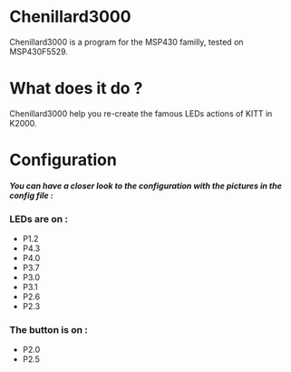 # Chenillard3000
Chenillard3000 is a program for the MSP430 familly, tested on MSP430F5529.

# What does it do ?
Chenillard3000 help you re-create the famous LEDs actions of KITT in K2000.

# Configuration
#### _You can have a closer look to the configuration with the pictures in the config file :_
### LEDs are on :
- P1.2
- P4.3
- P4.0
- P3.7 
- P3.0 
- P3.1
- P2.6
- P2.3
### The button is on :
- P2.0
- P2.5

